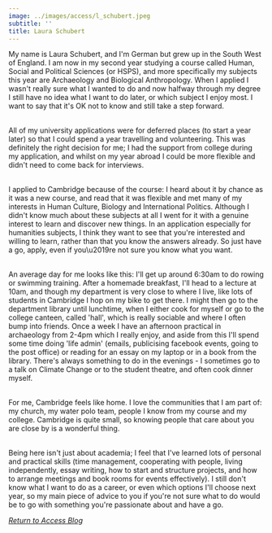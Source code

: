 ```yaml
---
image: ../images/access/l_schubert.jpeg
subtitle: ''
title: Laura Schubert
---
```


My name is Laura Schubert, and I'm German but grew up in the South West of England. I am now in my second year studying a course called Human, Social and Political Sciences (or HSPS), and more specifically my subjects this year are Archaeology and Biological Anthropology. When I applied I wasn't really sure what I wanted to do and now halfway through my degree I still have no idea what I want to do later, or which subject I enjoy most. I want to say that it's OK not to know and still take a step forward.<br/><br/>

All of my university applications were for deferred places (to start a year later) so that I could spend a year travelling and volunteering. This was definitely the right decision for me; I had the support from college during my application, and whilst on my year abroad I could be more flexible and didn't need to come back for interviews.<br/><br/>

I applied to Cambridge because of the course: I heard about it by chance as it was a new course, and read that it was flexible and met many of my interests in Human Culture, Biology and International Politics. Although I didn't know much about these subjects at all I went for it with a genuine interest to learn and discover new things. In an application especially for humanities subjects, I think they want to see that you're interested and willing to learn, rather than that you know the answers already. So just have a go, apply, even if you\u2019re not sure you know what you want.<br/><br/>

An average day for me looks like this: I'll get up around 6:30am to do rowing or swimming training. After a homemade breakfast, I'll head to a lecture at 10am, and though my department is very close to where I live, like lots of students in Cambridge I hop on my bike to get there. I might then go to the department library until lunchtime, when I either cook for myself or go to the college canteen, called 'hall', which is really sociable and where I often bump into friends. Once a week I have an afternoon practical in archaeology from 2-4pm which I really enjoy, and aside from this I'll spend some time doing 'life admin' (emails, publicising facebook events, going to the post office) or reading for an essay on my laptop or in a book from the library. There's always something to do in the evenings - I sometimes go to a talk on Climate Change or to the student theatre, and often cook dinner myself.<br/><br/>

For me, Cambridge feels like home. I love the communities that I am part of: my church, my water polo team, people I know from my course and my college. Cambridge is quite small, so knowing people that care about you are close by is a wonderful thing.<br/><br/>

Being here isn't just about academia; I feel that I've learned lots of personal and practical skills (time management, cooperating with people, living independently, essay writing, how to start and structure projects, and how to arrange meetings and book rooms for events effectively). I still don't know what I want to do as a career, or even which options I'll choose next year, so my main piece of advice to you if you're not sure what to do would be to go with something you're passionate about and have a go.

*[Return to Access Blog](javascript:javascript:history.go(-1))*